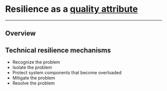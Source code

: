# Resilience as a [quality attribute](quality-attributes)

---

## Overview

## Technical resilience mechanisms

- Recognize the problem
- Isolate the problem
- Protect system components that become overloaded
- Mitigate the problem
- Resolve the problem
